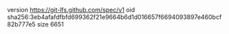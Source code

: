 version https://git-lfs.github.com/spec/v1
oid sha256:3eb4afafdfbfd699362f21e9664b6d1d016657f6694093897e460bcf82b777e5
size 6651
